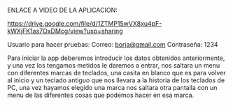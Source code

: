 ENLACE A VIDEO DE LA APLICACION:

https://drive.google.com/file/d/1ZTMP15wVX8xu4pF-kWXjFK1as7OxDMcg/view?usp=sharing

Usuario para hacer pruebas:
Correo: borja@gmail.com
Contraseña: 1234



Para iniciar la app deberemos introducir los datos obtenidos anteriormente, y una vez los tengamos metidos le daremos a entrar,
nos saltara un menu con diferentes marcas de teclados, una casita en blanco que es para volver al inicio y un teclado antiguo que
nos llevara a la historia de los teclados de PC, una vez hayamos elegido una marca nos saltara otra pantalla con un menu de las 
diferentes cosas que podemos hacer en esa marca.
